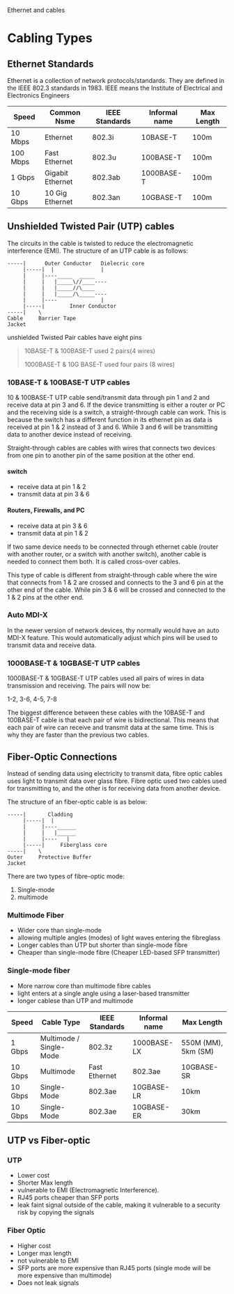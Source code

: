Ethernet and cables 

# Cabling Types

## Ethernet Standards

Ethernet is a collection of network protocols/standards. They are defined in the IEEE 802.3 standards in 1983.
 IEEE means the Institute of Electrical and Electronics Engineers

 Speed | Common Nsme | IEEE Standards | Informal name | Max Length
 ---- | ---- | ---- | ---- | ----
10 Mbps | Ethernet | 802.3i | 10BASE-T | 100m
100 Mbps | Fast Ethernet | 802.3u | 100BASE-T | 100m
1 Gbps | Gigabit Ethernet | 802.3ab | 1000BASE-T | 100m
10 Gbps | 10 Gig Ethernet | 802.3an | 10GBASE-T | 100m


## Unshielded Twisted Pair (UTP) cables

The circuits in the cable is twisted to reduce the electromagnetic interference (EMI). The structure of an UTP cable is as follows:

``` symbol
-----|	    Outer Conductor   Dielecric core
     |-----|  |               |          
     |     |----_____  _____ 
     |     |   |_____\//____----
     |     |   |_____//\____
     |     |   |_____/\_____----
     |     |----              |
     |-----|		Inner Conductor
-----|	  \
Cable     Barrier Tape
Jacket	

```



unshielded Twisted Pair cables have eight pins

>10BASE-T & 100BASE-T used 2 pairs(4 wires)
>
>1000BASE-T & 10G BASE-T used four pairs (8 wires)

### 10BASE-T & 100BASE-T UTP cables

10 & 100BASE-T UTP cable send/transmit data through pin 1 and 2 and receive data at pin 3 and 6. If the device transmitting is either a router or PC and the receiving side is a switch, a straight-through cable can work. This is because the switch has a different function in its ethernet pin as data is received at pin 1 & 2 instead of 3 and 6. While 3 and 6 will be transmitting data to another device instead of receiving.

Straight-through cables are cables with wires that connects two devices from one pin to another pin of the same position at the other end.


#### switch

- receive data at pin 1 & 2
- transmit data at pin 3 & 6


#### Routers, Firewalls, and PC 

- receive data at pin 3 & 6
- transmit data at pin 1 & 2


If two same device needs to be connected through ethernet cable (router with another router, or a switch with another switch), another cable is needed to connect them both. It is called cross-over cables. 

This type of cable is different from straight-through cable where the wire that connects from 1 & 2 are crossed and connects to the 3 and 6 pin at the other end of the cable. While pin 3 & 6 will be crossed and connected to the 1 & 2 pins at the other end.

### Auto MDI-X

In the newer version of network devices, thy normally would have an auto MDI-X feature. This would automatically adjust which pins will be used to transmit data and receive data.


### 1000BASE-T & 10GBASE-T UTP cables

1000BASE-T & 10GBASE-T UTP cables used all pairs of wires in data transmission and receiving. The pairs will now be:

1-2, 3-6, 4-5, 7-8

The biggest difference between these cables with the 10BASE-T and 100BASE-T cable is that each pair of wire is bidirectional. This means that each pair of wire can receive and transmit data at the same time. This is why they are faster than the previous two cables.


## Fiber-Optic Connections

Instead of sending data using electricity to transmit data, fibre optic cables uses light to transmit data over glass fibre. Fibre optic used two cables used for transmitting to, and the other is for receiving data from another device.

The structure of an fiber-optic cable is as below:


``` 
-----|       Cladding
     |-----|  |
     |     |----______
     |     |   |______
     |     |----   |
     |-----|     Fiberglass core
-----|	  \
Outer     Protective Buffer
Jacket	

```

There are two types of fibre-optic mode:

1. Single-mode
2. multimode


### Multimode Fiber
- Wider core than single-mode
- allowing multiple angles (modes) of light waves entering the fibreglass
- Longer cables than UTP but shorter than single-mode fibre
- Cheaper than single-mode fibre (Cheaper LED-based SFP transmitter)

### Single-mode fiber 
- More narrow core than multimode fibre cables
- light enters at a single angle using a laser-based transmitter
- longer cablese than UTP and multimode


 Speed | Cable Type | IEEE Standards | Informal name | Max Length
 ---- | ---- | ---- | ---- | ----
1 Gbps | Multimode / Single-Mode | 802.3z | 1000BASE-LX | 550M (MM), 5km (SM)
10 Gbps | Multimode | Fast Ethernet | 802.3ae | 10GBASE-SR | 400m
10 Gbps | Single-Mode | 802.3ae | 10GBASE-LR | 10km
10 Gbps | Single-Mode| 802.3ae | 10GBASE-ER | 30km

## UTP vs Fiber-optic

### UTP

- Lower cost
- Shorter Max length
- vulnerable to EMI (Electromagnetic Interference).
- RJ45 ports cheaper than SFP ports
- leak faint signal outside of the cable, making it vulnerable to a security risk by copying the signals

### Fiber Optic

- Higher cost
- Longer max length
- not vulnerable to EMI
- SFP ports are more expensive than RJ45 ports (single mode will be more expensive than multimode)
- Does not leak signals
